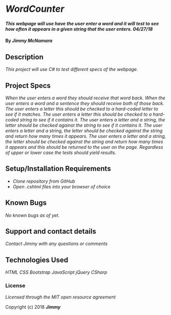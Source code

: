 # _WordCounter_

#### _This webpage will use have the user enter a word and it will test to see how often it appears in a given string that the user enters. 04/27/18_

#### By _**Jimmy McNamara**_

## Description

_This project will use C# to test different specs of the webpage._

## Project Specs

_When the user enters a word they should receive that word back._
_When the user enters a word and a sentence they should receive both of those back._
_The user enters a letter this should be checked to a hard-coded letter to see if it matches._
_The user enters a letter this should be checked to a hard-coded string to see if it contains it._
_The user enters a letter and a string, the letter should be checked against the string to see if it contains it._
_The user enters a letter and a string, the letter should be checked against the string and return how many times it appears._
_The user enters a letter and a string, the letter should be checked against the string and return how many times it appears and this should be returned to the user on the page._
_Regardless of upper or lower case the tests should yield results._

## Setup/Installation Requirements

* _Clone repository from GitHub_
* _Open .cshtml files into your browser of choice_

## Known Bugs

_No known bugs as of yet._

## Support and contact details

_Contact Jimmy with any questions or comments_

## Technologies Used

_HTML_
_CSS_
_Bootstrap_
_JavaScript_
_jQuery_
_CSharp_

### License

*Licensed through the MIT open resource agreement*

Copyright (c) 2018 **_Jimmy_**

